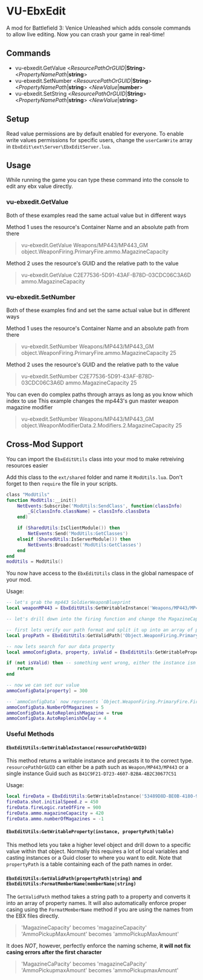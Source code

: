 # VU-EbxEdit
A mod for Battlefield 3: Venice Unleashed which adds console commands to allow live editing. Now you can crash your game in real-time!

## Commands
- vu-ebxedit.GetValue <*ResourcePathOrGUID*|**String**> <*PropertyNamePath*|**string**>
- vu-ebxedit.SetNumber <*ResourcePathOrGUID*|**String**> <*PropertyNamePath*|**string**> <*NewValue*|**number**>
- vu-ebxedit.SetString <*ResourcePathOrGUID*|**String**> <*PropertyNamePath*|**string**> <*NewValue*|**string**>

## Setup
Read value permissions are by default enabled for everyone. To enable write values permissions for specific users, change the `userCanWrite` array in `EbxEdit\ext\Server\EbxEditServer.lua`. 

## Usage
While running the game you can type these command into the console to edit any ebx value directly.

### vu-ebxedit.GetValue
Both of these examples read the same actual value but in different ways

Method 1 uses the resource's Container Name and an absolute path from there
> vu-ebxedit.GetValue Weapons/MP443/MP443_GM object.WeaponFiring.PrimaryFire.ammo.MagazineCapacity

Method 2 uses the resource's GUID and the relative path to the value
> vu-ebxedit.GetValue C2E77536-5D91-43AF-B78D-03CDC06C3A6D ammo.MagazineCapacity

### vu-ebxedit.SetNumber
Both of these examples find and set the same actual value but in different ways

Method 1 uses the resource's Container Name and an absolute path from there
> vu-ebxedit.SetNumber Weapons/MP443/MP443_GM object.WeaponFiring.PrimaryFire.ammo.MagazineCapacity 25

Method 2 uses the resource's GUID and the relative path to the value
> vu-ebxedit.SetNumber C2E77536-5D91-43AF-B78D-03CDC06C3A6D ammo.MagazineCapacity 25

You can even do complex paths through arrays as long as you know which index to use
This example changes the mp443's gun master weapon magazine modifier
> vu-ebxedit.SetNumber Weapons/MP443/MP443_GM object.WeaponModifierData.2.Modifiers.2.MagazineCapacity 25

## Cross-Mod Support
You can import the `EbxEditUtils` class into your mod to make retreiving resources easier

Add this class to the `ext/shared` folder and name it `ModUtils.lua`. Don't forget to then `require` the file in your scripts.
```lua
class "ModUtils"
function ModUtils:__init()
	NetEvents:Subscribe('ModUtils:SendClass', function(classInfo)
		_G[classInfo.className] = classInfo.classData
	end)

	if (SharedUtils:IsClientModule()) then
		NetEvents:Send('ModUtils:GetClasses')
	elseif (SharedUtils:IsServerModule()) then
		NetEvents:Broadcast('ModUtils:GetClasses')
	end
end
modUtils = ModUtils()
```
You now have access to the `EbxEditUtils` class in the global namespace of your mod.


Usage:
```lua
-- let's grab the mp443 SoldierWeaponBlueprint
local weaponMP443 = EbxEditUtils:GetWritableInstance('Weapons/MP443/MP443')

-- let's drill down into the firing function and change the MagazineCapacity

-- first lets verify our path format and split it up into an array of parts
local propPath = EbxEditUtils:GetValidPath('Object.WeaponFiring.PrimaryFire.FireLogic.Ammo.MagazineCapacity')

-- now lets search for our data property
local ammoConfigData, property, isValid = EbxEditUtils:GetWritableProperty(weaponMP443, propPath)

if (not isValid) then -- something went wrong, either the instance isn't loaded, or the path name is incorrect
	return
end

-- now we can set our value
ammoConfigData[property] = 300

-- `ammoConfigData` now represents `Object.WeaponFiring.PrimaryFire.FireLogic.Ammo` so you can edit more properties
ammoConfigData.NumberOfMagazines = 5
ammoConfigData.AutoReplenishMagazine = true
ammoConfigData.AutoReplenishDelay = 4
```

### Useful Methods

#### `EbxEditUtils:GetWritableInstance(resourcePathOrGUID)`
This method returns a writable instance and precasts it to the correct type. `resourcePathOrGUID` can either be a path such as `Weapon/MP443/MP443` or a single instance Guid such as `B41C9F21-D723-4607-B2BA-4B2C30677C51`

Usage:
```lua
local fireData = EbxEditUtils:GetWritableInstance('53489D8D-BE0B-4180-9F96-F1B728EFD898')
fireData.shot.initialSpeed.z = 450
fireData.fireLogic.rateOfFire = 900
fireData.ammo.magazineCapacity = 420
fireData.ammo.numberOfMagazines = -1
```

#### `EbxEditUtils:GetWritableProperty(instance, propertyPath|table)`
This method lets you take a higher level object and drill down to a specific value within that object. Normally this requires a lot of local variables and casting instances or a Guid closer to where you want to edit. Note that `propertyPath` is a table containing each of the path names in order.


#### `EbxEditUtils:GetValidPath(propertyPath|string)` and `EbxEditUtils:FormatMemberName(memberName|string)`
The `GetValidPath` method takes a string path to a property and converts it into an array of property names. It will also automatically enforce proper casing using the `FormatMemberName` method if you are using the names from the EBX files directly.
> 'MagazineCapacity' becomes 'magazineCapacity'
> 'AmmoPickupMaxAmount' becomes 'ammoPickupMaxAmount'

It does *NOT*, however, perfectly enforce the naming scheme, **it will not fix casing errors after the first character**
> 'MagazineCaPacity' becomes 'magazineCaPacity'
> 'AmmoPickupmaxAmount' becomes 'ammoPickupmaxAmount'